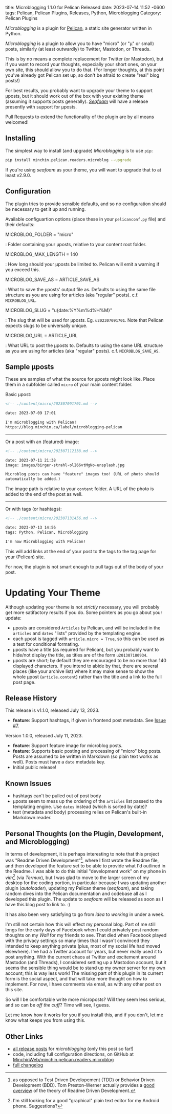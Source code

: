 title: Microblogging 1.1.0 for Pelican Released
date: 2023-07-14 11:52 -0600
tags: Pelican, Pelican Plugins, Releases, Python, Microblogging
Category: Pelican Plugins

*Microblogging* is a plugin for [Pelican](http://docs.getpelican.com/),
a static site generator written in Python.

*Microblogging* is a plugin to allow you to have "micro" (or "&micro;" or
small) posts, similarly (at least outwardly) to Twitter, Mastodon, or Threads.
<!-- read more -->

This is by no means a complete replacement for Twitter (or Mastodon), but if
you want to record your thoughts, especially your short ones, on your own site,
this should allow you to do that. (For longer thoughts, at this point you've
already got Pelican set up, so don't be afraid to create "real" blog posts!)

For best results, you probably want to upgrade your theme to support
&micro;posts, but it should work out of the box with your existing theme
(assuming it supports posts generally).
*[Seafoam](http://blog.minchin.ca/label/seafoam/)* will have a release
presently with support for &micro;posts.

Pull Requests to extend the functionality of the plugin are by all means
welcomed!

## Installing

The simplest way to install (and upgrade) *Microblogging* is to use `pip`:

~~~sh
pip install minchin.pelican.readers.microblog --upgrade
~~~

If you're using *seafoam* as your theme, you will want to upgrade that to at
least v2.9.0.


## Configuration

The plugin tries to provide sensible defaults, and so no configuration should
be necessary to get it up and running.

Available configuartion options (place these in your `pelicanconf.py` file) and
their defaults:

MICROBLOG_FOLDER = "micro"

: Folder containing your &micro;posts, relative to your content root folder.

MICROBLOG_MAX_LENGTH = 140

: How long should your &micro;posts be limited to. Pelican will emit a warning
   if you exceed this.

MICROBLOG_SAVE_AS = ARTICLE_SAVE_AS

: What to save the &micro;posts' output file as. Defaults to using the same
   file structure as you are using for articles (aka "regular" posts). c.f.
   `MICROBLOG_URL`.

MICROBLOG_SLUG = "u{date:%Y%m%d%H%M}"

: The slug that will be used for &micro;posts. Eg. `u202307091701`. Note
that Pelican expects slugs to be universally unique.

MICROBLOG_URL = ARTICLE_URL

: What URL to post the &micro;posts to. Defaults to using the same URL
   structure as you are using for articles (aka "regular" posts). c.f.
   `MICROBLOG_SAVE_AS`.


## Sample &micro;posts

These are samples of what the source for &micro;posts might look like. Place
them in a subfolder called `micro` of your main content folder.

Basic &micro;post:

```md
<!-- ./content/micro/202307091701.md -->

date: 2023-07-09 17:01

I'm microblogging with Pelican!
https://blog.minchin.ca/label/microblogging-pelican
```

---

Or a post with an (featured) image:

```md
<!-- ./content/micro/202307112138.md -->

date: 2023-07-11 21:38
image: images/birger-strahl-olI66vtMgNo-unsplash.jpg

Microblog posts can have "feature" images too! (URL of photo should
automatically be added.)
```

The image path is relative to your `content` folder. A URL of the photo is
added to the end of the post as well.

---

Or with tags (or hashtags):

```md
<!-- ./content/micro/202307131456.md -->

date: 2023-07-13 14:56
tags: Python, Pelican, Microblogging

I'm now Microblogging with Pelican!
```

This will add links at the end of your post to the tags to the tag page for
your (Pelican) site.

For now, the plugin is not smart enough to pull tags out of the body of your
post.


# Updating Your Theme

Although updating your theme is not *strictly* necessary, you will probably get
more satifactory results if you do. Some pointers as you go about your update:

- &micro;posts are considered `Articles` by Pelican, and will be included
  in the `articles` and `dates` "lists" provided by the templating engine.
- each &micro;post is tagged with `article.micro = True`, so this can be used
  as a test for conditional formating.
- &micro;posts have a title (as required for Pelican), but you probably want to
  hide/not display the title, as titles are of the form `u201307180934`.
- &micro;posts are short; by default they are encouraged to be no more than 140
  displayed characters. If you intend to abide by that, there are several
  places (like your archive list) where it may make sense to show the whole
  &micro;post (`article.content`) rather than the title and a link to the full
  post page.


## Release History

This release is v1.1.0, released July 13, 2023.

- **feature**: Support hashtags, if given in frontend post metadata. See [Issue
  #7](https://github.com/MinchinWeb/minchin.pelican.readers.microblog/issues/7).

Version 1.0.0, released July 11, 2023.

- **feature**: Support feature image for microblog posts.
- **feature**: Supports basic posting and processing of "micro" blog posts.
  Posts are assumed to be written in Markdown (so plain text works as well).
  Posts must have a `date` metadata key.
- Initial public release!


## Known Issues

- hashtags can't be pulled out of post body
- &micro;posts seem to mess up the ordering of the `articles` list passed to
  the templating engine. Use `dates` instead (which is sorted by date)?
- text (metadata and body) processing relies on Pelican's built-in Markdown
  reader.


## Personal Thoughts (on the Plugin, Development, and Microblogging)

In terms of development, it is perhaps interesting to note that this project
was "Readme Driven Development"[^RDD], where I first wrote the Readme file, and
then developed the feature set to be able to provide what I'd outlined in the
Readme. I was able to do this initial "development work" on my phone in
*vim*[^phone-vim] (via *Termux*), but I was glad to move to the larger screen
of my desktop for the coding portion, in particular because I was updating
another plugin (*autoloader*), updating my Pelican theme (*seafoam*), and
taking random dives into the Pelican documentation and codebase all as I
developed this plugin. The update to *seafoam* will be released as soon as I
have this blog post to link to. :)

It has also been very satisfying to go from *idea* to *working* in under a
week.

I'm still not certain how this will effect my personal blog. Part of me still
longs for the early days of Facebook when I could privately post random
thoughts on my *Wall* for my friends to see. That died when Facebook played
with the privacy settings so many times that I wasn't convinced they intended
to keep anything private (plus, most of my social life had moved elsewhere).
I've had a Twitter account for years, but never really used it to post
anything. With the current chaos at Twitter and excitement around Mastodon (and
Threads), I considered setting up a Mastodon account, but it seems the sensible
thing would be to stand up my owner server for my own account; this is way less
work! The missing part of this plugin in its current form is the social aspect,
and that will take more thought on how to implement. For now, I have comments
via email, as with any other post on this site.

So will I be comfortable write more microposts? Will they seem less serious,
and so can be *off the cuff*? Time will see, I guess.

Let me know how it works for you if you install this, and if you don't, let me
know what keeps you from using this.


## Other Links

- [all release posts]({tag}Microblogging (Pelican)) for *microblogging* (only
  this post so far!)
- code, including full configuration directions, on GitHub at
  [MinchinWeb/minchin.pelican.readers.microblog](https://github.com/MinchinWeb/minchin.pelican.readers.microblog)
- [full changelog](https://github.com/MinchinWeb/minchin.pelican.readers.microblog/blob/master/CHANGELOG.rst)


[^RDD]: as opposed to Test Driven Developement (TDD) or Behavior Driven
    Development (BDD). Tom Preston-Werner actually provides a [good
    overview](https://tom.preston-werner.com/2010/08/23/readme-driven-development.html)
    of the theory of Readme Driven Development.
[^phone-vim]: I'm still looking for a good "graphical" plain text editor for my
    Android phone. Suggestions?
